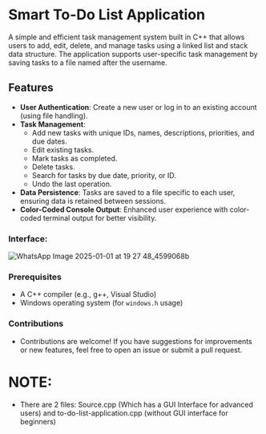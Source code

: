 # Smart To-Do List Application

A simple and efficient task management system built in C++ that allows users to add, edit, delete, and manage tasks using a linked list and stack data structure. The application supports user-specific task management by saving tasks to a file named after the username.

## Features

- **User  Authentication**: Create a new user or log in to an existing account (using file handling).
- **Task Management**: 
  - Add new tasks with unique IDs, names, descriptions, priorities, and due dates.
  - Edit existing tasks.
  - Mark tasks as completed.
  - Delete tasks.
  - Search for tasks by due date, priority, or ID.
  - Undo the last operation.
- **Data Persistence**: Tasks are saved to a file specific to each user, ensuring data is retained between sessions.
- **Color-Coded Console Output**: Enhanced user experience with color-coded terminal output for better visibility.

### Interface:
![WhatsApp Image 2025-01-01 at 19 27 48_4599068b](https://github.com/user-attachments/assets/dbeb5490-b1c5-48ec-9ad5-341bb88743bd)

### Prerequisites

- A C++ compiler (e.g., g++, Visual Studio)
- Windows operating system (for `windows.h` usage)

### Contributions
- Contributions are welcome! If you have suggestions for improvements or new features, feel free to open an issue or submit a pull request.

# NOTE: 
- There are 2 files: Source.cpp (Which has a GUI Interface for advanced users) and to-do-list-application.cpp (without GUI interface for beginners)
